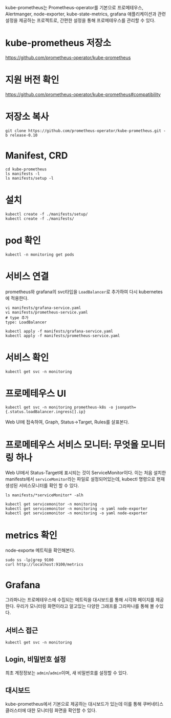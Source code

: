 
kube-prometheus는 Prometheus-operator를 기본으로 프로메테우스, Alertmanger, node-exporter, kube-state-metrics, grafana 애플리케이션과 관련 설정을 제공하는 프로젝트로, 간편한 설정을 통해 프로메테우스를 관리할 수 있다.

# kube-prometheus 저장소
https://github.com/prometheus-operator/kube-prometheus

# 지원 버전 확인
https://github.com/prometheus-operator/kube-prometheus#compatibility

# 저장소 복사

```
git clone https://github.com/prometheus-operator/kube-prometheus.git -b release-0.10
```

# Manifest, CRD

```
cd kube-prometheus
ls manifests -l
ls manifests/setup -l
```

# 설치

```
kubectl create -f ./manifests/setup/
kubectl create -f ./manifests/
```

# pod 확인

```
kubectl -n monitoring get pods
```

# 서비스 연결
prometheus와 grafana의 svc타입을 `LoadBalancer`로 추가하여 다시 kubernetes에 적용한다.

```
vi manifests/grafana-service.yaml
vi manifests/prometheus-service.yaml
# type 추가
type: LoadBalancer

kubectl apply -f manifests/grafana-service.yaml
kubectl apply -f manifests/prometheus-service.yaml
```

# 서비스 확인

```
kubectl get svc -n monitoring
```

# 프로메테우스 UI

```
kubectl get svc -n monitoring prometheus-k8s -o jsonpath={.status.loadBalancer.ingress[].ip}
```
Web UI에 접속하여, Graph, Status->Target, Rules를 살표본다.


# 프로메테우스 서비스 모니터: 무엇을 모니터링 하나
Web UI에서 Status-Target에 표시되는 것이 ServiceMonitor이다. 이는 처음 설치한 manifests에서 `serviceMonitor`라는 파일로 설정되어있는데, kubectl 명령으로 현재 생성된 서비스모니터를 확인 할 수 있다.
```
ls manifests/*serviceMonitor* -alh

kubectl get servicemonitor -n monitoring
kubectl get servicemonitor -n monitoring -o yaml node-exporter
kubectl get servicemonitor -n monitoring -o yaml node-exporter
```

# metrics 확인
node-exporte 메트릭을 확인해본다.

```
sudo ss -lp|grep 9100
curl http://localhost:9100/metrics
```

# Grafana
그라파나는 프로메테우스에 수집되는 메트릭을 대시보드를 통해 시각화 페이지를 제공한다.
우리가 모니터링 화면이라고 알고있는 다양한 그래프를 그라파나를 통해 볼 수있다.

## 서비스 접근
```
kubectl get svc -n monitoring
```

## Login, 비밀번호 설정
최초 계정정보는 `admin`/`admin`이며, 새 비밀번호를 설정할 수 있다.

## 대시보드
kube-prometheus에서 기본으로 제공하는 대시보드가 있는데 이를 통해 쿠버네티스 클러스터에 대한 모니터링 화면을 확인할 수 있다.
